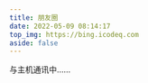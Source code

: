 ```yaml
---
title: 朋友圈
date: 2022-05-09 08:14:17
top_img: https://bing.icodeq.com
aside: false
---
```

<!-- 挂载友链朋友圈的容器 -->
<div class="post-content">
<div id="cf-container">与主机通讯中……</div>
<!-- 加样式和功能代码 -->
<!-- 将apiurl改成你后端生成的api地址 -->
<script type="text/javascript">
  var fdataUser = {
    apiurl: 'https://hexo-circle-of-friends.xlenco.eu.org/'
  }
</script>
<link rel="stylesheet" href="https://static.onmicrosoft.cn/zkeq/fcircle-beta.css">
<script type="text/javascript" src="https://static.onmicrosoft.cn/zkeq/fcircle-beta.js"></script>
